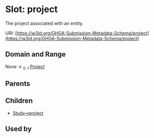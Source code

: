 
# Slot: project


The project associated with an entity.

URI: [https://w3id.org/GHGA-Submission-Metadata-Schema/project](https://w3id.org/GHGA-Submission-Metadata-Schema/project)


## Domain and Range

None &#8594;  <sub>0..1</sub> [Project](Project.md)

## Parents


## Children

 *  [Study➞project](Study_project.md)

## Used by

